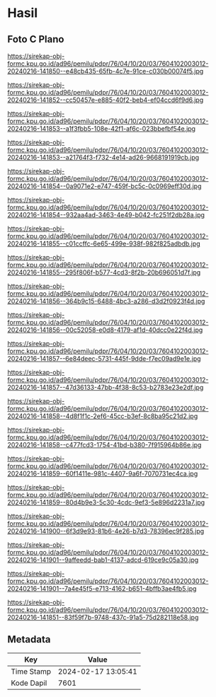 # Hasil

## Foto C Plano

https://sirekap-obj-formc.kpu.go.id/ad96/pemilu/pdpr/76/04/10/20/03/7604102003012-20240216-141850--e48cb435-65fb-4c7e-91ce-c030b00074f5.jpg

https://sirekap-obj-formc.kpu.go.id/ad96/pemilu/pdpr/76/04/10/20/03/7604102003012-20240216-141852--cc50457e-e885-40f2-beb4-ef04ccd6f9d6.jpg

https://sirekap-obj-formc.kpu.go.id/ad96/pemilu/pdpr/76/04/10/20/03/7604102003012-20240216-141853--a1f3fbb5-108e-42f1-af6c-023bbefbf54e.jpg

https://sirekap-obj-formc.kpu.go.id/ad96/pemilu/pdpr/76/04/10/20/03/7604102003012-20240216-141853--a21764f3-f732-4e14-ad26-9668191919cb.jpg

https://sirekap-obj-formc.kpu.go.id/ad96/pemilu/pdpr/76/04/10/20/03/7604102003012-20240216-141854--0a9071e2-e747-459f-bc5c-0c0969eff30d.jpg

https://sirekap-obj-formc.kpu.go.id/ad96/pemilu/pdpr/76/04/10/20/03/7604102003012-20240216-141854--932aa4ad-3463-4e49-b042-fc251f2db28a.jpg

https://sirekap-obj-formc.kpu.go.id/ad96/pemilu/pdpr/76/04/10/20/03/7604102003012-20240216-141855--c01ccffc-6e65-499e-938f-982f825adbdb.jpg

https://sirekap-obj-formc.kpu.go.id/ad96/pemilu/pdpr/76/04/10/20/03/7604102003012-20240216-141855--295f806f-b577-4cd3-8f2b-20b696051d7f.jpg

https://sirekap-obj-formc.kpu.go.id/ad96/pemilu/pdpr/76/04/10/20/03/7604102003012-20240216-141856--364b9c15-6488-4bc3-a286-d3d2f0923f4d.jpg

https://sirekap-obj-formc.kpu.go.id/ad96/pemilu/pdpr/76/04/10/20/03/7604102003012-20240216-141856--00c52058-e0d8-4179-af1d-40dcc0e22f4d.jpg

https://sirekap-obj-formc.kpu.go.id/ad96/pemilu/pdpr/76/04/10/20/03/7604102003012-20240216-141857--6e84deec-5731-445f-9dde-f7ec09ad9e1e.jpg

https://sirekap-obj-formc.kpu.go.id/ad96/pemilu/pdpr/76/04/10/20/03/7604102003012-20240216-141857--47d36133-47bb-4f38-8c53-b2783e23e2df.jpg

https://sirekap-obj-formc.kpu.go.id/ad96/pemilu/pdpr/76/04/10/20/03/7604102003012-20240216-141858--4d8f1f1c-2ef6-45cc-b3ef-8c8ba95c21d2.jpg

https://sirekap-obj-formc.kpu.go.id/ad96/pemilu/pdpr/76/04/10/20/03/7604102003012-20240216-141858--c477fcd3-1754-41bd-b380-7f915964b86e.jpg

https://sirekap-obj-formc.kpu.go.id/ad96/pemilu/pdpr/76/04/10/20/03/7604102003012-20240216-141859--60f1411e-981c-4407-9a6f-7070731ec4ca.jpg

https://sirekap-obj-formc.kpu.go.id/ad96/pemilu/pdpr/76/04/10/20/03/7604102003012-20240216-141859--80d4b9e3-5c30-4cdc-9ef3-5e896d2231a7.jpg

https://sirekap-obj-formc.kpu.go.id/ad96/pemilu/pdpr/76/04/10/20/03/7604102003012-20240216-141900--6f3d9e93-81b6-4e26-b7d3-78396ec9f285.jpg

https://sirekap-obj-formc.kpu.go.id/ad96/pemilu/pdpr/76/04/10/20/03/7604102003012-20240216-141901--9affeedd-bab1-4137-adcd-619ce9c05a30.jpg

https://sirekap-obj-formc.kpu.go.id/ad96/pemilu/pdpr/76/04/10/20/03/7604102003012-20240216-141901--7a4e45f5-e713-4162-b651-4bffb3ae4fb5.jpg

https://sirekap-obj-formc.kpu.go.id/ad96/pemilu/pdpr/76/04/10/20/03/7604102003012-20240216-141851--83f59f7b-9748-437c-91a5-75d282118e58.jpg


## Metadata

| Key        | Value               |
| ---------- | ------------------- |
| Time Stamp | 2024-02-17 13:05:41 |
| Kode Dapil | 7601                |



